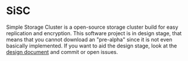 # SiSC
Simple Storage Cluster is a open-source storage cluster build for easy replication and encryption. This software project is in design stage, that means that you cannot download an "pre-alpha" since it is not even basically implemented. If you want to aid the design stage, look at the [design document](https://github.com/Sebb767/SiSC/blob/master/README.md) and commit or open issues.
